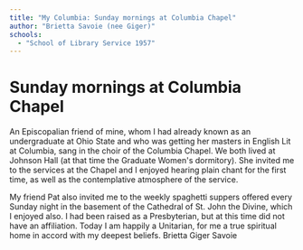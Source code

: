 ```yaml
---
title: "My Columbia: Sunday mornings at Columbia Chapel"
author: "Brietta Savoie (nee Giger)"
schools:
  - "School of Library Service 1957"
---
```


# Sunday mornings at Columbia Chapel

An Episcopalian friend of mine, whom I had already known as an undergraduate at Ohio State and who was getting her masters in English Lit at Columbia, sang in the choir of the Columbia Chapel.  We both lived at Johnson Hall (at that time the Graduate Women's dormitory).  She invited me to the services at the Chapel and I enjoyed hearing plain chant for the first time, as well as the contemplative atmosphere of the service.

My friend Pat also invited me to the weekly spaghetti suppers offered every Sunday night in the basement of the Cathedral of St. John the Divine, which I enjoyed also.  I had been raised as a Presbyterian, but at this time did not have an affiliation.  Today I am happily a Unitarian, for me a true spiritual home in accord with my deepest beliefs.          Brietta Giger Savoie
